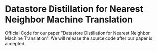# Datastore Distillation for Nearest Neighbor Machine Translation

Official Code for our paper "Datastore Distillation for Nearest Neighbor Machine Translation". We will release the source code after our paper is accepted.
